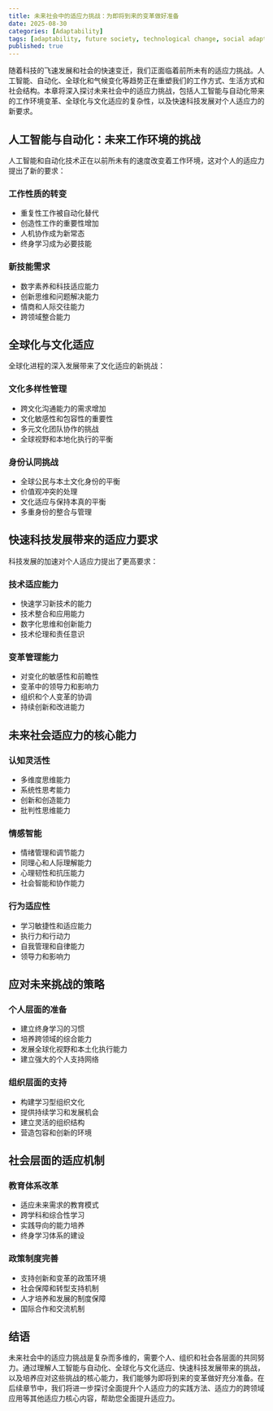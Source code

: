 ```yaml
---
title: 未来社会中的适应力挑战：为即将到来的变革做好准备
date: 2025-08-30
categories: [Adaptability]
tags: [adaptability, future society, technological change, social adaptation, preparation]
published: true
---
```


随着科技的飞速发展和社会的快速变迁，我们正面临着前所未有的适应力挑战。人工智能、自动化、全球化和气候变化等趋势正在重塑我们的工作方式、生活方式和社会结构。本章将深入探讨未来社会中的适应力挑战，包括人工智能与自动化带来的工作环境变革、全球化与文化适应的复杂性，以及快速科技发展对个人适应力的新要求。

## 人工智能与自动化：未来工作环境的挑战

人工智能和自动化技术正在以前所未有的速度改变着工作环境，这对个人的适应力提出了新的要求：

### 工作性质的转变
- 重复性工作被自动化替代
- 创造性工作的重要性增加
- 人机协作成为新常态
- 终身学习成为必要技能

### 新技能需求
- 数字素养和科技适应能力
- 创新思维和问题解决能力
- 情商和人际交往能力
- 跨领域整合能力

## 全球化与文化适应

全球化进程的深入发展带来了文化适应的新挑战：

### 文化多样性管理
- 跨文化沟通能力的需求增加
- 文化敏感性和包容性的重要性
- 多元文化团队协作的挑战
- 全球视野和本地化执行的平衡

### 身份认同挑战
- 全球公民与本土文化身份的平衡
- 价值观冲突的处理
- 文化适应与保持本真的平衡
- 多重身份的整合与管理

## 快速科技发展带来的适应力要求

科技发展的加速对个人适应力提出了更高要求：

### 技术适应能力
- 快速学习新技术的能力
- 技术整合和应用能力
- 数字化思维和创新能力
- 技术伦理和责任意识

### 变革管理能力
- 对变化的敏感性和前瞻性
- 变革中的领导力和影响力
- 组织和个人变革的协调
- 持续创新和改进能力

## 未来社会适应力的核心能力

### 认知灵活性
- 多维度思维能力
- 系统性思考能力
- 创新和创造能力
- 批判性思维能力

### 情感智能
- 情绪管理和调节能力
- 同理心和人际理解能力
- 心理韧性和抗压能力
- 社会智能和协作能力

### 行为适应性
- 学习敏捷性和适应能力
- 执行力和行动力
- 自我管理和自律能力
- 领导力和影响力

## 应对未来挑战的策略

### 个人层面的准备
- 建立终身学习的习惯
- 培养跨领域的综合能力
- 发展全球化视野和本土化执行能力
- 建立强大的个人支持网络

### 组织层面的支持
- 构建学习型组织文化
- 提供持续学习和发展机会
- 建立灵活的组织结构
- 营造包容和创新的环境

## 社会层面的适应机制

### 教育体系改革
- 适应未来需求的教育模式
- 跨学科和综合性学习
- 实践导向的能力培养
- 终身学习体系的建设

### 政策制度完善
- 支持创新和变革的政策环境
- 社会保障和转型支持机制
- 人才培养和发展的制度保障
- 国际合作和交流机制

## 结语

未来社会中的适应力挑战是复杂而多维的，需要个人、组织和社会各层面的共同努力。通过理解人工智能与自动化、全球化与文化适应、快速科技发展带来的挑战，以及培养应对这些挑战的核心能力，我们能够为即将到来的变革做好充分准备。在后续章节中，我们将进一步探讨全面提升个人适应力的实践方法、适应力的跨领域应用等其他适应力核心内容，帮助您全面提升适应力。